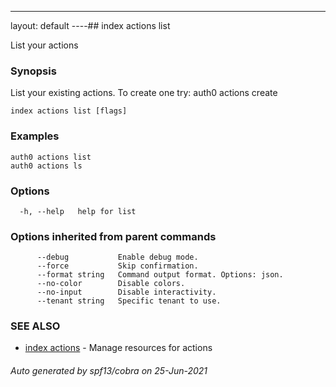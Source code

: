 ---
layout: default
----## index actions list

List your actions

### Synopsis

List your existing actions. To create one try:
auth0 actions create

```
index actions list [flags]
```

### Examples

```
auth0 actions list
auth0 actions ls
```

### Options

```
  -h, --help   help for list
```

### Options inherited from parent commands

```
      --debug           Enable debug mode.
      --force           Skip confirmation.
      --format string   Command output format. Options: json.
      --no-color        Disable colors.
      --no-input        Disable interactivity.
      --tenant string   Specific tenant to use.
```

### SEE ALSO

* [index actions](index_actions.md)	 - Manage resources for actions

###### Auto generated by spf13/cobra on 25-Jun-2021
